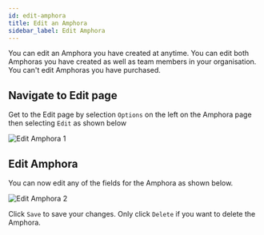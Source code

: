 ```yaml
---
id: edit-amphora
title: Edit an Amphora
sidebar_label: Edit Amphora
---
```

You can edit an Amphora you have created at anytime. You can edit both Amphoras you have created as well as team members in your organisation. You can't edit Amphoras you have purchased.

## Navigate to Edit page

Get to the Edit page by selection `Options` on the left on the Amphora page then selecting `Edit` as shown below

![Edit Amphora 1](../img/Edit_amphora_1.PNG)

## Edit Amphora

You can now edit any of the fields for the Amphora as shown below.

![Edit Amphora 2](../img/Edit_amphora_2.PNG)

Click `Save` to save your changes. Only click `Delete` if you want to delete the Amphora.
